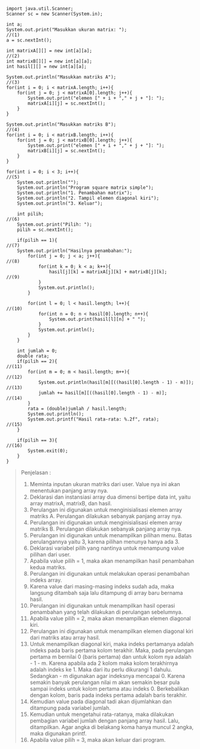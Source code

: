 ```
import java.util.Scanner;
Scanner sc = new Scanner(System.in);

int a;
System.out.print("Masukkan ukuran matrix: ");                               //(1)                          
a = sc.nextInt();

int matrixA[][] = new int[a][a];                                            //(2)                                           
int matrixB[][] = new int[a][a];
int hasil[][] = new int[a][a];

System.out.println("Masukkan matriks A");                                   //(3)                                   
for(int i = 0; i < matrixA.length; i++){
    for(int j = 0; j < matrixA[0].length; j++){
        System.out.print("elemen [" + i + "," + j + "]: ");
        matrixA[i][j] = sc.nextInt();
    }
}

System.out.println("Masukkan matriks B");                                   //(4)                                    
for(int i = 0; i < matrixB.length; i++){
    for(int j = 0; j < matrixB[0].length; j++){
        System.out.print("elemen [" + i + "," + j + "]: ");
        matrixB[i][j] = sc.nextInt();
    }
}

for(int i = 0; i < 3; i++){                                                 //(5)                                                  
    System.out.println("");
    System.out.println("Program square matrix simple");
    System.out.println("1. Penambahan matrix");
    System.out.println("2. Tampil elemen diagonal kiri");
    System.out.println("3. Keluar");

    int pilih;                                                              //(6)                                                      
    System.out.print("Pilih: ");
    pilih = sc.nextInt();

    if(pilih == 1){                                                         //(7)                                              
    System.out.println("Hasilnya penambahan:");                         
        for(int j = 0; j < a; j++){                                         //(8)             
            for(int k = 0; k < a; k++){
                hasil[j][k] = matrixA[j][k] + matrixB[j][k];                //(9)             
            }
            System.out.println();
        }

        for(int l = 0; l < hasil.length; l++){                              //(10)             
            for(int n = 0; n < hasil[0].length; n++){
                System.out.print(hasil[l][n] + " ");
            }
            System.out.println();
        }
    }

    int jumlah = 0;
    double rata;
    if(pilih == 2){                                                         //(11)             
        for(int m = 0; m < hasil.length; m++){                              //(12)             
            System.out.println(hasil[m][((hasil[0].length - 1) - m)]);      //(13)      
            jumlah += hasil[m][((hasil[0].length - 1) - m)];                //(14)
        }                                                                   
        rata = (double)jumlah / hasil.length;                               
        System.out.println();                                                            
        System.out.printf("Hasil rata-rata: %.2f", rata);                   //(15)              
    }                                                                                    

    if(pilih == 3){                                                         //(16)              
        System.exit(0);
    }
}
```
> Penjelasan :
> 1. Meminta inputan ukuran matriks dari user. Value nya ini akan menentukan panjang array nya.
> 2. Deklarasi dan instansiasi array dua dimensi bertipe data int, yaitu array matrixA, matrixB, dan hasil.
> 3. Perulangan ini digunakan untuk menginisialisasi elemen array matriks A. Perulangan dilakukan sebanyak panjang array nya.
> 4. Perulangan ini digunakan untuk menginisialisasi elemen array matriks B. Perulangan dilakukan sebanyak panjang array nya.
> 5. Perulangan ini digunakan untuk menampilkan pilihan menu. Batas perulangannya yaitu 3, karena pilihan menunya hanya ada 3.
> 6. Deklarasi variabel pilih yang nantinya untuk menampung value pilihan dari user.
> 7. Apabila value pilih = 1, maka akan menampilkan hasil penambahan kedua matriks.
> 8. Perulangan ini digunakan untuk melakukan operasi penambahan indeks array.
> 9. Karena value dari masing-masing indeks sudah ada, maka langsung ditambah saja lalu ditampung di array baru bernama hasil.
> 10. Perulangan ini digunakan untuk menampilkan hasil operasi penambahan yang telah dilakukan di perulangan sebelumnya.
> 11. Apabila value pilih = 2, maka akan menampilkan elemen diagonal kiri.
> 12. Perulangan ini digunakan untuk menampilkan elemen diagonal kiri dari matriks atau array hasil.
> 13. Untuk menampilkan diagonal kiri, maka indeks pertamanya adalah indeks pada baris pertama kolom terakhir. Maka, pada perulangan pertama m bernilai 0 (baris pertama) dan untuk kolom nya adalah - 1 - m. Karena apabila ada 2 kolom maka kolom terakhirnya adalah indeks ke 1. Maka dari itu perlu dikurangi 1 dahulu. Sedangkan - m digunakan agar indeksnya mencapai 0. Karena semakin banyak perulangan nilai m akan semakin besar pula sampai indeks untuk kolom pertama atau indeks 0. Berkebalikan dengan kolom, baris pada indeks pertama adalah baris terakhir.
> 14. Kemudian value pada diagonal tadi akan dijumlahkan dan ditampung pada variabel jumlah.
> 15. Kemudian untuk mengetahui rata-ratanya, maka dilakukan pembagian variabel jumlah dengan panjang array hasil. Lalu, ditampilkan. Agar angka di belakang koma hanya muncul 2 angka, maka digunakan printf.
> 16. Apabila value pilih = 3, maka akan keluar dari program.